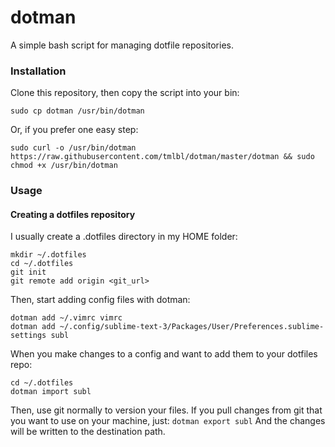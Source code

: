 dotman
======

A simple bash script for managing dotfile repositories.

### Installation
Clone this repository, then copy the script into your bin:

`sudo cp dotman /usr/bin/dotman`

Or, if you prefer one easy step:

`sudo curl -o /usr/bin/dotman https://raw.githubusercontent.com/tmlbl/dotman/master/dotman && sudo chmod +x /usr/bin/dotman`

### Usage

#### Creating a dotfiles repository
I usually create a .dotfiles directory in my HOME folder:

````
mkdir ~/.dotfiles
cd ~/.dotfiles
git init
git remote add origin <git_url>
````
Then, start adding config files with dotman:
````
dotman add ~/.vimrc vimrc
dotman add ~/.config/sublime-text-3/Packages/User/Preferences.sublime-settings subl
````
When you make changes to a config and want to add them to your dotfiles repo:
````
cd ~/.dotfiles
dotman import subl
````
Then, use git normally to version your files. If you pull changes from git that you want to use on your machine, just:
`dotman export subl`
And the changes will be written to the destination path.
